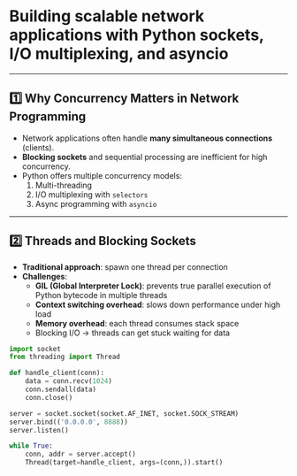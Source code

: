# Building scalable network applications with Python sockets, I/O multiplexing, and asyncio

---

## 1️⃣ Why Concurrency Matters in Network Programming

- Network applications often handle **many simultaneous connections** (clients).  
- **Blocking sockets** and sequential processing are inefficient for high concurrency.  
- Python offers multiple concurrency models:
  1. Multi-threading
  2. I/O multiplexing with `selectors`
  3. Async programming with `asyncio`

---

## 2️⃣ Threads and Blocking Sockets

- **Traditional approach**: spawn one thread per connection  
- **Challenges**:
  - **GIL (Global Interpreter Lock)**: prevents true parallel execution of Python bytecode in multiple threads  
  - **Context switching overhead**: slows down performance under high load  
  - **Memory overhead**: each thread consumes stack space  
  - Blocking I/O → threads can get stuck waiting for data

```python
import socket
from threading import Thread

def handle_client(conn):
    data = conn.recv(1024)
    conn.sendall(data)
    conn.close()

server = socket.socket(socket.AF_INET, socket.SOCK_STREAM)
server.bind(('0.0.0.0', 8888))
server.listen()

while True:
    conn, addr = server.accept()
    Thread(target=handle_client, args=(conn,)).start()
```

